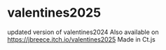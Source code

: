 # valentines2025
updated version of valentines2024
Also available on https://jbreece.itch.io/valentines2025
Made in Ct.js